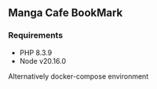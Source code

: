 ## Manga Cafe BookMark

### Requirements

- PHP 8.3.9
- Node v20.16.0

Alternatively docker-compose environment

